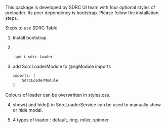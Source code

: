 This package is developed by SDRC UI team with four optional styles of preloader. Its peer dependency is bootstrap. Please follow the installation steps.

Steps to use SDRC Table
1. Install bootstrap 


2. 
```bash
    npm i sdrc-loader
```

3. add SdrcLoaderModule to @ngModule imports
    ```js
    imports: [
        SdrcLoaderModule
    ]
    ```

Colours of loader can be overwritten in styles.css.

4. show() and hide() in SdrcLoaderService can be used to manually show or hide modal.

5. 4 types of loader :  default, ring, roller, spinner

